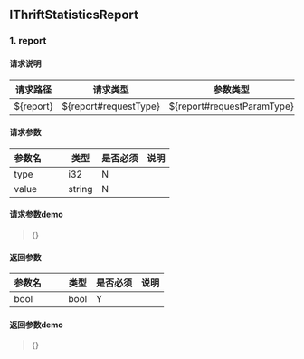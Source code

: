 ## IThriftStatisticsReport
### 1. report

#### 请求说明 
|请求路径|请求类型|参数类型|说明|
|----------------|----------------|----------------|----------------|
|${report}|${report#requestType}|${report#requestParamType}|�����ϱ����ô���|

#### 请求参数
|参数名|||类型|是否必须|说明
|----------------|----------------|----------------|----------------|----------------|----------------|
|type|||i32|N|
|value|||string|N|

#### 请求参数demo
> {}

#### 返回参数
|参数名|||类型|是否必须|说明
|----------------|----------------|----------------|----------------|----------------|----------------|
|bool|||bool|Y|

#### 返回参数demo
> {}
